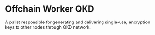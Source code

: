 # Offchain Worker QKD

A pallet responsible for generating and delivering single-use, encryption keys to other nodes through QKD network.

